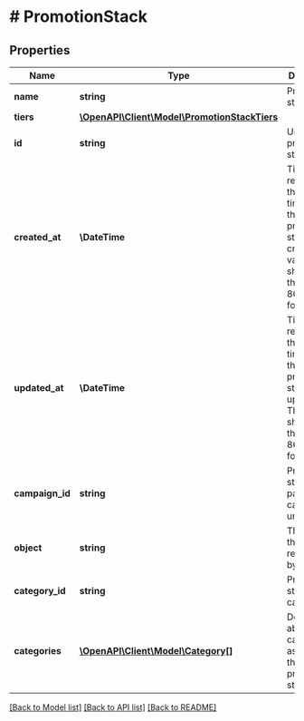 # # PromotionStack

## Properties

Name | Type | Description | Notes
------------ | ------------- | ------------- | -------------
**name** | **string** | Promotion stack name. | [optional]
**tiers** | [**\OpenAPI\Client\Model\PromotionStackTiers**](PromotionStackTiers.md) |  | [optional]
**id** | **string** | Unique promotion stack ID. | [optional]
**created_at** | **\DateTime** | Timestamp representing the date and time when the promotion stack was created. The value is shown in the ISO 8601 format. | [optional]
**updated_at** | **\DateTime** | Timestamp representing the date and time when the promotion stack was updated. The value is shown in the ISO 8601 format. | [optional]
**campaign_id** | **string** | Promotion stack&#39;s parent campaign&#39;s unique ID. | [optional]
**object** | **string** | The type of the object represented by JSON. | [optional] [default to 'promotion_stack']
**category_id** | **string** | Promotion stack category ID. | [optional]
**categories** | [**\OpenAPI\Client\Model\Category[]**](Category.md) | Details about the category assigned to the promotion stack. | [optional]

[[Back to Model list]](../../README.md#models) [[Back to API list]](../../README.md#endpoints) [[Back to README]](../../README.md)
